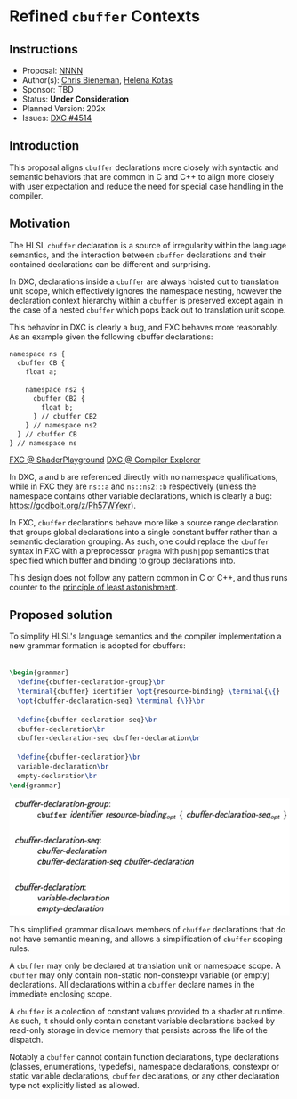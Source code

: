 <!-- {% raw %} -->

# Refined `cbuffer` Contexts

## Instructions

* Proposal: [NNNN](NNNN-cbuffer-contexts.md)
* Author(s): [Chris Bieneman](https://github.com/llvm-beanz), [Helena Kotas](https://github.com/hekota)
* Sponsor: TBD
* Status: **Under Consideration**
* Planned Version: 202x
* Issues: [DXC #4514](https://github.com/microsoft/DirectXShaderCompiler/issues/4514)

## Introduction

This proposal aligns `cbuffer` declarations more closely with syntactic and
semantic behaviors that are common in C and C++ to align more closely with user
expectation and reduce the need for special case handling in the compiler.

## Motivation

The HLSL `cbuffer` declaration is a source of irregularity within the language
semantics, and the interaction between `cbuffer` declarations and their
contained declarations can be different and surprising.

In DXC, declarations inside a `cbuffer` are always hoisted out to translation
unit scope, which effectively ignores the namespace nesting, however the
declaration context hierarchy within a `cbuffer` is preserved except again in
the case of a nested `cbuffer` which pops back out to translation unit scope.

This behavior in DXC is clearly a bug, and FXC behaves more reasonably. As an
example given the following cbuffer declarations:

```hlsl
namespace ns {
  cbuffer CB {
    float a;

    namespace ns2 {
      cbuffer CB2 {
        float b;
      } // cbuffer CB2
    } // namespace ns2
  } // cbuffer CB
} // namespace ns
```
[FXC @ ShaderPlayground](https://shader-playground.timjones.io/22396dd8aec3318b3e9a598c612f156e)
[DXC @ Compiler Explorer](https://godbolt.org/z/WYK7jvvfP)

In DXC, `a` and `b` are referenced directly with no namespace qualifications,
while in FXC they are `ns::a` and `ns::ns2::b` respectively (unless the
namespace contains other variable declarations, which is clearly a bug:
https://godbolt.org/z/Ph57WYexr).

In FXC, `cbuffer` declarations behave more like a source range declaration that
groups global declarations into a single constant buffer rather than a semantic
declaration grouping. As such, one could replace the `cbuffer` syntax in FXC
with a preprocessor `pragma` with `push|pop` semantics that specified which
buffer and binding to group declarations into.

This design does not follow any pattern common in C or C++, and thus runs
counter to the [principle of least
astonishment](https://en.wikipedia.org/wiki/Principle_of_least_astonishment).

## Proposed solution

To simplify HLSL's language semantics and the compiler implementation a new
grammar formation is adopted for cbuffers:

```latex

\begin{grammar}
  \define{cbuffer-declaration-group}\br
  \terminal{cbuffer} identifier \opt{resource-binding} \terminal{\{}
  \opt{cbuffer-declaration-seq} \terminal {\}}\br

  \define{cbuffer-declaration-seq}\br
  cbuffer-declaration\br
  cbuffer-declaration-seq cbuffer-declaration\br

  \define{cbuffer-declaration}\br
  variable-declaration\br
  empty-declaration\br
\end{grammar}
```
![Latex Rendering](NNNN-assets/cbuffer-grammar.png)

This simplified grammar disallows members of `cbuffer` declarations that do not
have semantic meaning, and allows a simplification of `cbuffer` scoping rules.

A `cbuffer` may only be declared at translation unit or namespace scope. A
`cbuffer` may only contain non-static non-constexpr variable (or empty)
declarations. All declarations within a `cbuffer` declare names in the immediate
enclosing scope.

A `cbuffer` is a colection of constant values provided to a shader at runtime.
As such, it should only contain constant variable declarations backed by
read-only storage in device memory that persists across the life of the
dispatch.

Notably a `cbuffer` cannot contain function declarations, type declarations
(classes, enumerations, typedefs), namespace declarations, constexpr or static
variable declarations, `cbuffer` declarations, or any other declaration type not
explicitly listed as allowed.

<!-- {% endraw %} -->
